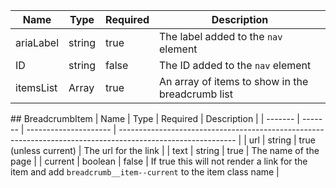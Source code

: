 | Name      | Type                  | Required | Description                                      |
| --------- | --------------------- | -------- | ------------------------------------------------ |
| ariaLabel | string                | true     | The label added to the `nav` element             |
| ID        | string                | false    | The ID added to the `nav` element                |
| itemsList | Array<BreadcrumbItem> | true     | An array of items to show in the breadcrumb list |

## BreadcrumbItem
| Name | Type | Required | Description |
| ------- | ------- | --------------------- | ----------------------------------------------------------------------------------------------------------- |
| url | string | true (unless current) | The url for the link |
| text | string | true | The name of the page |
| current | boolean | false | If true this will not render a link for the item and add `breadcrumb__item--current` to the item class name |
